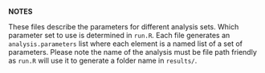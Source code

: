 **NOTES**

These files describe the parameters for different analysis sets. Which parameter set to use is determined in `run.R`.
Each file generates an `analysis.parameters` list where each element is a named list of a set of parameters. Please
note the name of the analysis must be file path friendly as `run.R` will use it to generate a folder name in `results/`.

